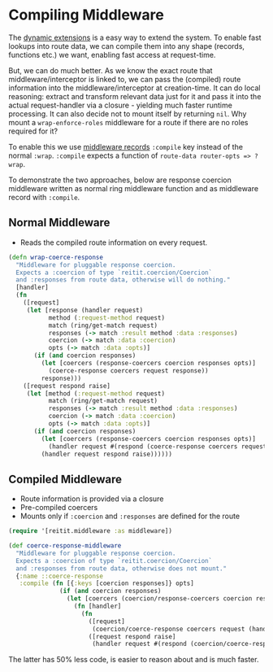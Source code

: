 # Compiling Middleware

The [dynamic extensions](dynamic_extensions.md) is a easy way to extend the system. To enable fast lookups into route data, we can compile them into any shape (records, functions etc.) we want, enabling fast access at request-time.

But, we can do much better. As we know the exact route that middleware/interceptor is linked to, we can pass the (compiled) route information into the middleware/interceptor at creation-time. It can do local reasoning: extract and transform relevant data just for it and pass it into the actual request-handler via a closure - yielding much faster runtime processing. It can also decide not to mount itself by returning `nil`. Why mount a `wrap-enforce-roles` middleware for a route if there are no roles required for it?

To enable this we use [middleware records](data_driven_middleware.md) `:compile` key instead of the normal `:wrap`. `:compile` expects a function of `route-data router-opts => ?wrap`.

To demonstrate the two approaches, below are response coercion middleware written as normal ring middleware function and as middleware record with `:compile`.

## Normal Middleware

* Reads the compiled route information on every request.

```clj
(defn wrap-coerce-response
  "Middleware for pluggable response coercion.
  Expects a :coercion of type `reitit.coercion/Coercion`
  and :responses from route data, otherwise will do nothing."
  [handler]
  (fn
    ([request]
     (let [response (handler request)
           method (:request-method request)
           match (ring/get-match request)
           responses (-> match :result method :data :responses)
           coercion (-> match :data :coercion)
           opts (-> match :data :opts)]
       (if (and coercion responses)
         (let [coercers (response-coercers coercion responses opts)]
           (coerce-response coercers request response))
         response)))
    ([request respond raise]
     (let [method (:request-method request)
           match (ring/get-match request)
           responses (-> match :result method :data :responses)
           coercion (-> match :data :coercion)
           opts (-> match :data :opts)]
       (if (and coercion responses)
         (let [coercers (response-coercers coercion responses opts)]
           (handler request #(respond (coerce-response coercers request %))))
         (handler request respond raise))))))
```

## Compiled Middleware

* Route information is provided via a closure
* Pre-compiled coercers
* Mounts only if `:coercion` and `:responses` are defined for the route

```clj
(require '[reitit.middleware :as middleware])

(def coerce-response-middleware
  "Middleware for pluggable response coercion.
  Expects a :coercion of type `reitit.coercion/Coercion`
  and :responses from route data, otherwise does not mount."
  {:name ::coerce-response
   :compile (fn [{:keys [coercion responses]} opts]
              (if (and coercion responses)
                (let [coercers (coercion/response-coercers coercion responses opts)]
                  (fn [handler]
                    (fn
                      ([request]
                       (coercion/coerce-response coercers request (handler request)))
                      ([request respond raise]
                       (handler request #(respond (coercion/coerce-response coercers request %)) raise)))))))})
```

The latter has 50% less code, is easier to reason about and is much faster.
